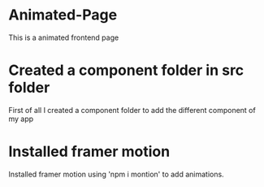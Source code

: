 # Animated-Page

This is a animated frontend page

# Created a component folder in src folder

First of all I created a component folder to add the different component of my app

# Installed framer motion

Installed framer motion using 'npm i montion' to add animations.
